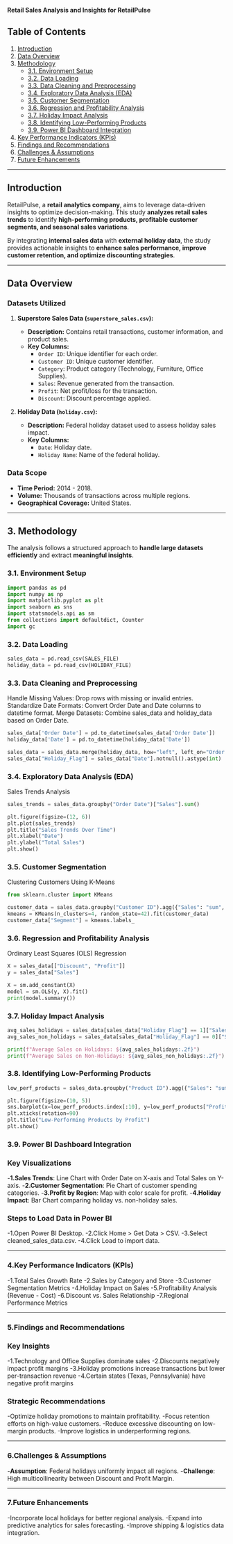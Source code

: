 **Retail Sales Analysis and Insights for RetailPulse**

## Table of Contents

1. [Introduction](#introduction)
2. [Data Overview](#data-overview)
3. [Methodology](#methodology)
    - [3.1. Environment Setup](#31-environment-setup)
    - [3.2. Data Loading](#32-data-loading)
    - [3.3. Data Cleaning and Preprocessing](#33-data-cleaning-and-preprocessing)
    - [3.4. Exploratory Data Analysis (EDA)](#34-exploratory-data-analysis-eda)
    - [3.5. Customer Segmentation](#35-customer-segmentation)
    - [3.6. Regression and Profitability Analysis](#36-regression-and-profitability-analysis)
    - [3.7. Holiday Impact Analysis](#37-holiday-impact-analysis)
    - [3.8. Identifying Low-Performing Products](#38-identifying-low-performing-products)
    - [3.9. Power BI Dashboard Integration](#39-power-bi-dashboard-integration)
4. [Key Performance Indicators (KPIs)](#key-performance-indicators-kpis)
5. [Findings and Recommendations](#findings-and-recommendations)
6. [Challenges & Assumptions](#challenges--assumptions)
7. [Future Enhancements](#future-enhancements)

---

## Introduction

RetailPulse, a **retail analytics company**, aims to leverage data-driven insights to optimize decision-making. This study **analyzes retail sales trends** to identify **high-performing products, profitable customer segments, and seasonal sales variations**. 

By integrating **internal sales data** with **external holiday data**, the study provides actionable insights to **enhance sales performance, improve customer retention, and optimize discounting strategies**.

---

## Data Overview

### Datasets Utilized

1. **Superstore Sales Data (`superstore_sales.csv`):**
    - **Description:** Contains retail transactions, customer information, and product sales.
    - **Key Columns:**
        - `Order ID`: Unique identifier for each order.
        - `Customer ID`: Unique customer identifier.
        - `Category`: Product category (Technology, Furniture, Office Supplies).
        - `Sales`: Revenue generated from the transaction.
        - `Profit`: Net profit/loss for the transaction.
        - `Discount`: Discount percentage applied.

2. **Holiday Data (`holiday.csv`):**
    - **Description:** Federal holiday dataset used to assess holiday sales impact.
    - **Key Columns:**
        - `Date`: Holiday date.
        - `Holiday Name`: Name of the federal holiday.

### Data Scope

- **Time Period:** 2014 - 2018.
- **Volume:** Thousands of transactions across multiple regions.
- **Geographical Coverage:** United States.

---

## 3. Methodology

The analysis follows a structured approach to **handle large datasets efficiently** and extract **meaningful insights**.

### 3.1. Environment Setup
```python
import pandas as pd
import numpy as np
import matplotlib.pyplot as plt
import seaborn as sns
import statsmodels.api as sm
from collections import defaultdict, Counter
import gc
```


### 3.2. Data Loading
```python
sales_data = pd.read_csv(SALES_FILE)
holiday_data = pd.read_csv(HOLIDAY_FILE)
```

### 3.3. Data Cleaning and Preprocessing
Handle Missing Values: Drop rows with missing or invalid entries.
Standardize Date Formats: Convert Order Date and Date columns to datetime format.
Merge Datasets: Combine sales_data and holiday_data based on Order Date.
```python
sales_data['Order Date'] = pd.to_datetime(sales_data['Order Date'])
holiday_data['Date'] = pd.to_datetime(holiday_data['Date'])

sales_data = sales_data.merge(holiday_data, how="left", left_on="Order Date", right_on="Date")
sales_data["Holiday_Flag"] = sales_data["Date"].notnull().astype(int)
```
### 3.4. Exploratory Data Analysis (EDA)
Sales Trends Analysis
```python
sales_trends = sales_data.groupby("Order Date")["Sales"].sum()

plt.figure(figsize=(12, 6))
plt.plot(sales_trends)
plt.title("Sales Trends Over Time")
plt.xlabel("Date")
plt.ylabel("Total Sales")
plt.show()
```
### 3.5. Customer Segmentation
Clustering Customers Using K-Means
```python
from sklearn.cluster import KMeans

customer_data = sales_data.groupby("Customer ID").agg({"Sales": "sum", "Profit": "sum", "Discount": "mean"})
kmeans = KMeans(n_clusters=4, random_state=42).fit(customer_data)
customer_data["Segment"] = kmeans.labels_
```
### 3.6. Regression and Profitability Analysis
Ordinary Least Squares (OLS) Regression
```python
X = sales_data[["Discount", "Profit"]]
y = sales_data["Sales"]

X = sm.add_constant(X)
model = sm.OLS(y, X).fit()
print(model.summary())
```
### 3.7. Holiday Impact Analysis
```python
avg_sales_holidays = sales_data[sales_data["Holiday_Flag"] == 1]["Sales"].mean()
avg_sales_non_holidays = sales_data[sales_data["Holiday_Flag"] == 0]["Sales"].mean()

print(f"Average Sales on Holidays: ${avg_sales_holidays:.2f}")
print(f"Average Sales on Non-Holidays: ${avg_sales_non_holidays:.2f}")
```
### 3.8. Identifying Low-Performing Products
```python
low_perf_products = sales_data.groupby("Product ID").agg({"Sales": "sum", "Profit": "sum"}).sort_values(by="Profit")

plt.figure(figsize=(10, 5))
sns.barplot(x=low_perf_products.index[:10], y=low_perf_products["Profit"][:10], palette="coolwarm")
plt.xticks(rotation=90)
plt.title("Low-Performing Products by Profit")
plt.show()
```
### 3.9. Power BI Dashboard Integration
### Key Visualizations
-**1.Sales Trends**: Line Chart with Order Date on X-axis and Total Sales on Y-axis.
-**2.Customer Segmentation**: Pie Chart of customer spending categories.
-**3.Profit by Region**: Map with color scale for profit.
-**4.Holiday Impact**: Bar Chart comparing holiday vs. non-holiday sales.
### Steps to Load Data in Power BI
-1.Open Power BI Desktop.
-2.Click Home > Get Data > CSV.
-3.Select cleaned_sales_data.csv.
-4.Click Load to import data.

---
### 4.Key Performance Indicators (KPIs)
-1.Total Sales Growth Rate
-2.Sales by Category and Store
-3.Customer Segmentation Metrics
-4.Holiday Impact on Sales
-5.Profitability Analysis (Revenue - Cost)
-6.Discount vs. Sales Relationship
-7.Regional Performance Metrics

---
### 5.Findings and Recommendations
### Key Insights
-1.Technology and Office Supplies dominate sales
-2.Discounts negatively impact profit margins
-3.Holiday promotions increase transactions but lower per-transaction revenue
-4.Certain states (Texas, Pennsylvania) have negative profit margins
### Strategic Recommendations
-Optimize holiday promotions to maintain profitability.
-Focus retention efforts on high-value customers.
-Reduce excessive discounting on low-margin products.
-Improve logistics in underperforming regions.

---
### 6.Challenges & Assumptions
-**Assumption**: Federal holidays uniformly impact all regions.
-**Challenge**: High multicollinearity between Discount and Profit Margin.

---
### 7.Future Enhancements
-Incorporate local holidays for better regional analysis.
-Expand into predictive analytics for sales forecasting.
-Improve shipping & logistics data integration.
